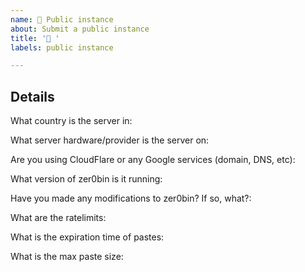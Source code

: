 ```yaml
---
name: 🚀 Public instance
about: Submit a public instance
title: '🚀 '
labels: public instance

---
```


<!--
Thanks for offering us your public instance!
-->

## Details

What country is the server in: 

What server hardware/provider is the server on:

Are you using CloudFlare or any Google services (domain, DNS, etc): 

What version of zer0bin is it running: 

Have you made any modifications to zer0bin? If so, what?: 

What are the ratelimits: 

What is the expiration time of pastes: 

What is the max paste size: 

